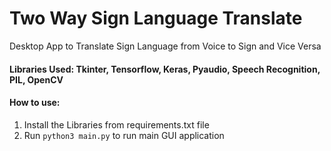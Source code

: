 # Two Way Sign Language Translate
Desktop App to Translate Sign Language from Voice to Sign and Vice Versa

#### Libraries Used: Tkinter, Tensorflow, Keras, Pyaudio, Speech Recognition, PIL, OpenCV

#### How to use:
1. Install the Libraries from requirements.txt file
2. Run `python3 main.py` to run main GUI application
